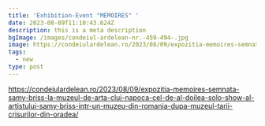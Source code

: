 ```yaml
---
title: 'Exhibition-Event "MÉMOIRES" '
date: 2023-08-09T11:10:43.624Z
description: this is a meta description
bgImage: /images/condeiul-ardelean-nr.-459-494-.jpg
image: https://condeiulardelean.ro/2023/08/09/expozitia-memoires-semnata-samy-briss-la-muzeul-de-arta-cluj-napoca-cel-de-al-doilea-solo-show-al-artistului-samy-briss-intr-un-muzeu-din-romania-dupa-muzeul-tarii-crisurilor-din-oradea/
tags:
  - new
type: post
---
```

https://condeiulardelean.ro/2023/08/09/expozitia-memoires-semnata-samy-briss-la-muzeul-de-arta-cluj-napoca-cel-de-al-doilea-solo-show-al-artistului-samy-briss-intr-un-muzeu-din-romania-dupa-muzeul-tarii-crisurilor-din-oradea/